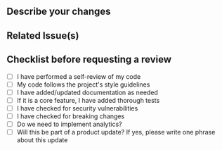 
## Describe your changes

## Related Issue(s)
<!-- Please reference the issue number and link -->

## Checklist before requesting a review
- [ ] I have performed a self-review of my code
- [ ] My code follows the project's style guidelines
- [ ] I have added/updated documentation as needed
- [ ] If it is a core feature, I have added thorough tests
- [ ] I have checked for security vulnerabilities
- [ ] I have checked for breaking changes
- [ ] Do we need to implement analytics?
- [ ] Will this be part of a product update? If yes, please write one phrase about this update
